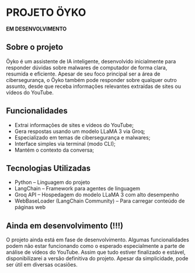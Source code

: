 # PROJETO ÖYKO
**EM DESENVOLVIMENTO**
## Sobre o projeto
Öyko é um assistente de IA inteligente, desenvolvido inicialmente para responder dúvidas sobre malwares de computador de forma clara, resumida e eficiente. Apesar de seu foco principal ser a área de cibersegurança, o Öyko também pode responder sobre qualquer outro assunto, desde que receba informações relevantes extraídas de sites ou vídeos do YouTube.
## Funcionalidades
- Extrai informações de sites e vídeos do YouTube;
- Gera respostas usando um modelo LLaMA 3 via Groq;
- Especializado em temas de cibersegurança e malwares;
- Interface simples via terminal (modo CLI);
- Mantém o contexto da conversa;
## Tecnologias Utilizadas
- Python – Linguagem do projeto
- LangChain – Framework para agentes de linguagem
- Groq API – Hospedagem do modelo LLaMA 3 com alto desempenho
- WebBaseLoader (LangChain Community) – Para carregar conteúdo de páginas web
## Ainda em desenvolvimento (!!!)
O projeto ainda está em fase de desenvolvimento. Algumas funcionalidades podem não estar funcionando como o esperado especialmente a parte de análise de vídeos do YouTube. Assim que tudo estiver finalizado e estável, disponibilizarei a versão definitiva do projeto. Apesar da simplicidade, pode ser útil em diversas ocasiões.
